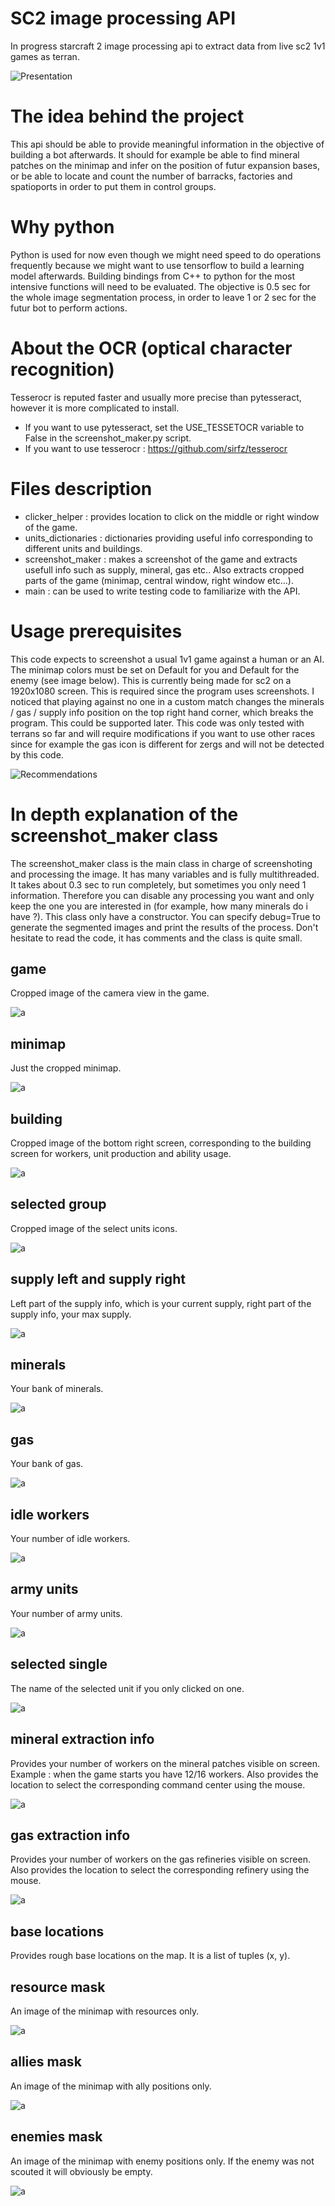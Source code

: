 # SC2 image processing API
In progress starcraft 2 image processing api to extract data from live sc2 1v1 games as terran.

![Presentation](./readme_images/presentation.png?raw=true "Presentation")

# The idea behind the project
This api should be able to provide meaningful information in the objective of building a bot afterwards.
It should for example be able to find mineral patches on the minimap and infer on the position of futur expansion bases, or be able to locate and count the number of barracks, factories and spatioports in order to put them in control groups.

# Why python
Python is used for now even though we might need speed to do operations frequently because we might want to use tensorflow to build a learning model afterwards.
Building bindings from C++ to python for the most intensive functions will need to be evaluated.
The objective is 0.5 sec for the whole image segmentation process, in order to leave 1 or 2 sec for the futur bot to perform actions.

# About the OCR (optical character recognition)
Tesserocr is reputed faster and usually more precise than pytesseract, however it is more complicated to install.

- If you want to use pytesseract, set the USE_TESSETOCR variable to False in the screenshot_maker.py script.
- If you want to use tesserocr : https://github.com/sirfz/tesserocr

# Files description
- clicker_helper : provides location to click on the middle or right window of the game.
- units_dictionaries : dictionaries providing useful info corresponding to different units and buildings.
- screenshot_maker : makes a screenshot of the game and extracts usefull info such as supply, mineral, gas etc.. Also extracts cropped parts of the game (minimap, central window, right window etc...).
- main : can be used to write testing code to familiarize with the API.

# Usage prerequisites
This code expects to screenshot a usual 1v1 game against a human or an AI. The minimap colors must be set on Default for you and Default for the enemy (see image below).
This is currently being made for sc2 on a 1920x1080 screen. This is required since the program uses screenshots. I noticed that playing against no one in a custom match changes the minerals / gas / supply info position on the top right hand corner, which breaks the program. This could be supported later.
This code was only tested with terrans so far and will require modifications if you want to use other races since for example the gas icon is different for zergs and will not be detected by this code.

![Recommendations](./readme_images/recommended_colors_and_graphics.png?raw=true "Recommendations")

# In depth explanation of the screenshot_maker class

The screenshot_maker class is the main class in charge of screenshoting and processing the image. It has many variables and is fully multithreaded. It takes about 0.3 sec to run completely, but sometimes you only need 1 information. Therefore you can disable any processing you want and only keep the one you are interested in (for example, how many minerals do i have ?).
This class only have a constructor. You can specify debug=True to generate the segmented images and print the results of the process.
Don't hesitate to read the code, it has comments and the class is quite small.


## game

Cropped image of the camera view in the game.

![a](./readme_images/game.png?raw=true "a")

## minimap

Just the cropped minimap.

![a](./readme_images/minimap.png?raw=true "a")

## building

Cropped image of the bottom right screen, corresponding to the building screen for workers, unit production and ability usage.

![a](./readme_images/building.png?raw=true "a")

## selected group

Cropped image of the select units icons.

![a](./readme_images/selected_group.png?raw=true "a")

## supply left and supply right

Left part of the supply info, which is your current supply, right part of the supply info, your max supply.

![a](./readme_images/supply.png?raw=true "a")

## minerals

Your bank of minerals.

![a](./readme_images/mineral.png?raw=true "a")

## gas

Your bank of gas.

![a](./readme_images/gas.png?raw=true "a")

## idle workers

Your number of idle workers.

![a](./readme_images/idle_workers.png?raw=true "a")

## army units

Your number of army units.

![a](./readme_images/army_units.png?raw=true "a")

## selected single

The name of the selected unit if you only clicked on one.

![a](./readme_images/selected_single.png?raw=true "a")

## mineral extraction info

Provides your number of workers on the mineral patches visible on screen. Example : when the game starts you have 12/16 workers. Also provides the location to select the corresponding command center using the mouse.

![a](./readme_images/mineral_extraction0.png?raw=true "a")

## gas extraction info

Provides your number of workers on the gas refineries visible on screen. Also provides the location to select the corresponding refinery using the mouse.

![a](./readme_images/gas_extraction0.png?raw=true "a")

## base locations

Provides rough base locations on the map. It is a list of tuples (x, y).

## resource mask

An image of the minimap with resources only.

![a](./readme_images/ressources.png?raw=true "a")

## allies mask

An image of the minimap with ally positions only.

![a](./readme_images/allies.png?raw=true "a")

## enemies mask

An image of the minimap with enemy positions only. If the enemy was not scouted it will obviously be empty.

![a](./readme_images/enemies.png?raw=true "a")
